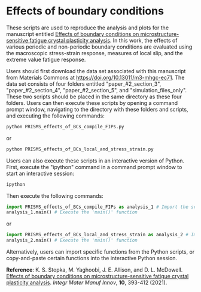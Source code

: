 # Effects of boundary conditions

  These scripts are used to reproduce the analysis and plots for the manuscript entitled [Effects of boundary conditions on microstructure-sensitive fatigue crystal plasticity analysis](https://doi.org/10.1007/s40192-021-00219-2). In this work, the effects of various periodic and non-periodic boundary conditions are evaluated using the macroscopic stress-strain response, measures of local slip, and the extreme value fatigue response. 
  
  Users should first download the data set associated with this manuscript from Materials Commons at https://doi.org/10.13011/m3-mhgc-ec71. The data set consists of four folders entitled "paper_#2_section_3", "paper_#2_section_4", "paper_#2_section_5", and "simulation_files_only". These two scripts should be placed in the same directory as these four folders. Users can then execute these scripts by opening a command prompt window, navigating to the directory with these folders and scripts, and executing the following commands:
 
  ```bash
  python PRISMS_effects_of_BCs_compile_FIPs.py
  ```
  or 
  ```bash
  python PRISMS_effects_of_BCs_local_and_stress_strain.py
  ```
  
  Users can also execute these scripts in an interactive version of Python. First, execute the "ipython" command in a command prompt window to start an interactive session:
  
  ```bash
  ipython
  ```
  
  Then execute the following commands:
  
  ```python
  import PRISMS_effects_of_BCs_compile_FIPs as analysis_1 # Import the script
  analysis_1.main() # Execute the 'main()' function
  ```
  or
  ```python
  import PRISMS_effects_of_BCs_local_and_stress_strain as analysis_2 # Import the script
  analysis_2.main() # Execute the 'main()' function
  ```
  
  Alternatively, users can import specific functions from the Python scripts, or copy-and-paste certain functions into the interactive Python session.
  
  
  <B>Reference</B>:  K. S. Stopka, M. Yaghoobi, J. E. Allison, and D. L. McDowell. [Effects of boundary conditions on microstructure-sensitive fatigue crystal plasticity analysis](https://doi.org/10.1007/s40192-021-00219-2). <i>Integr Mater Manuf Innov</i>, <b>10</b>, 393-412 (2021).